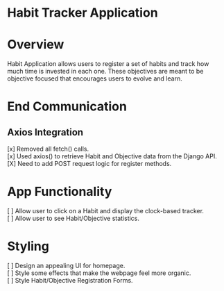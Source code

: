 # Habit Tracker Application

# Overview

Habit Application allows users to register a set of habits and track how much
time is invested in each one. These objectives are meant to be objective focused
that encourages users to evolve and learn.

# End Communication

## Axios Integration

[x] Removed all fetch() calls.  
[x] Used axios() to retrieve Habit and Objective data from the Django API.  
[X] Need to add POST request logic for register methods.

# App Functionality

[ ] Allow user to click on a Habit and display the clock-based tracker.  
[ ] Allow user to see Habit/Objective statistics.

# Styling

[ ] Design an appealing UI for homepage.  
[ ] Style some effects that make the webpage feel more organic.  
[ ] Style Habit/Objective Registration Forms.
